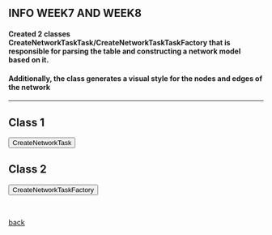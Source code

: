 ## INFO WEEK7 AND WEEK8



#### Created 2 classes CreateNetworkTaskTask/CreateNetworkTaskTaskFactory that  is responsible for parsing the table and constructing a network model based on it.
#### Additionally, the class generates a visual style for the nodes and edges of the network

 * * *

  
<html>
<head>
  <style>
   .panel {
      display: none;
      background-color: #f1f1f1;
      padding: 10px;
      margin-top: 10px;
      font-size: 10px; /* Increase the font size as needed */
      width: 800px; /* Increase the width as needed */
    }

    h2 {
      font-size: 14px; /* Decrease the font size of the headers */
	margin-top: 20px; /* Increase the margin-top for the header */
	  margin-bottom: 20px; /* Add margin-bottom for spacing */
    }

    .panel-button {
      margin-bottom: 20px; /* Add space between each panel button */
    }
  </style>
</head>
<body>
  <h2>Class 1</h2>
  <button onclick="CreateNetworkTask ()">CreateNetworkTask</button>
  <div class="panel" id="CreateNetworkTask ">
    <pre>
 
package be.kuleuven.mgG.internal.tasks;

**
 * This class represents a task for creating a network in Cytoscape based on a
 * JSON response from a server.
 * 
 * The JSON response contain information about the nodes and edges of the
 * network. For each node and edge, the task creates a corresponding node or
 * edge in the Cytoscape network. The task also sets various attributes for the
 * nodes and edges based on the JSON data.
 * 
 * The task uses the CyNetworkFactory service to create a new network, and the
 * CyNetworkManager service to add the network to Cytoscape through the
 * MGGmanager class
 * 
 */

public class CreateNetworkTask extends AbstractTask {

	final MGGManager mggManager;

	// Cytoscape services used by the task
	final CyNetworkFactory networkFactory;
	final CyNetworkManager networkManager;
	final CyNetworkViewFactory networkViewFactory;
	final CyNetworkViewManager networkViewManager;
	final VisualStyleFactory visualStyleFactory;
	final VisualMappingFunctionFactory discreteMappingFactory;
	final VisualMappingFunctionFactory vmfFactoryP;
	final VisualMappingManager vmmServiceRef;

	final CyLayoutAlgorithmManager layoutAlgorithmManager;

	final PaletteProviderManager paletteManager;

	// final PaletteProvider paletteProvider;

	public CreateNetworkTask(MGGManager mggManager) {

		this.mggManager = mggManager;

		this.networkFactory = mggManager.getService(CyNetworkFactory.class);
		this.networkManager = mggManager.getService(CyNetworkManager.class);
		this.networkViewFactory = mggManager.getService(CyNetworkViewFactory.class);
		this.networkViewManager = mggManager.getService(CyNetworkViewManager.class);
		this.visualStyleFactory = mggManager.getService(VisualStyleFactory.class);
		this.discreteMappingFactory = mggManager.getService(VisualMappingFunctionFactory.class,
				"(mapping.type=discrete)");

		this.vmfFactoryP = mggManager.getService(VisualMappingFunctionFactory.class, "(mapping.type=passthrough)");
		this.vmmServiceRef = mggManager.getService(VisualMappingManager.class);

		this.layoutAlgorithmManager = mggManager.getService(CyLayoutAlgorithmManager.class);
		this.paletteManager = mggManager.getService(PaletteProviderManager.class);

		// this.paletteProvider=mggManager.getService(PaletteProvider.class);

		// paletteProvider=Palette.getPalette("ColorBrewer");

		// paletteProvider=Palette.getPalette("ColorBrewer");
		// PaletteProvider paletteProvider=Palette.getPalette("ColorBrewer");

		// PaletteProvider paletteProvider = new PaletteProvider();

	}

	@Override
	public void run(TaskMonitor taskMonitor) {
		taskMonitor.setTitle("Creating the network");
		taskMonitor.setStatusMessage("Creating the network...");

		JSONObject jsonResponse = mggManager.getServerResponse();

		JSONObject elements = (JSONObject) jsonResponse.get("elements");

		// Create a new network
		CyNetwork network = networkFactory.createNetwork();

		// Add the network to the network manager
		networkManager.addNetwork(network);

		// default node table
		CyTable nodeTable = network.getDefaultNodeTable();

		
		  // Create columns if they don't exist for 'data' attributes if
		 if (nodeTable.getColumn("id") == null) { 
			 nodeTable.createColumn("id", String.class, false); 
		 } 
		 
		 if (nodeTable.getColumn("taxonomy") == null){	
			 nodeTable.createColumn("taxonomy", String.class, false);
		 } 
		 if (nodeTable.getColumn("NCBI-Tax-Id") == null) {
			 	nodeTable.createColumn("NCBI-Tax-Id", String.class, false);
		  } 
		 if
		  (nodeTable.getColumn("GTDB-representative") == null) {
			 nodeTable.createColumn("GTDB-representative", String.class, false); }
		 if
		  (nodeTable.getColumn("taxonomy-level") == null) {
			 nodeTable.createColumn("taxonomy-level", String.class, false); } 
		 if
		  (nodeTable.getColumn("degree_layout") == null) {
			 nodeTable.createColumn("degree_layout", Long.class, false); }
		 if
		  (nodeTable.getColumn("name") == null){
			 nodeTable.createColumn("name", String.class, false); 
		  }
		 

		// if (nodeTable.getColumn("phenotypic_traits") == null) {
		// nodeTable.createColumn("phenotypic_traits", String.class, false);
		// }

		// Add nodes
		JSONArray nodes = (JSONArray) elements.get("nodes");
		for (Object nodeObj : nodes) {
			JSONObject nodeData = (JSONObject) ((JSONObject) nodeObj).get("data");
			// String id = (String) nodeData.get("id");
			CyNode node = network.addNode();

			network.getRow(node).set(CyNetwork.NAME, (String) nodeData.get("id"));
			network.getRow(node).set("selected", (Boolean) nodeData.get("selected"));
			network.getRow(node).set("taxonomy", (String) nodeData.get("taxonomy"));
			network.getRow(node).set("NCBI-Tax-Id", (String) nodeData.get("NCBI-Tax-Id"));
			network.getRow(node).set("GTDB-representative", (String) nodeData.get("GTDB-representative"));
			network.getRow(node).set("taxonomy-level", (String) nodeData.get("taxonomy-level"));
			network.getRow(node).set("degree_layout", (Long) nodeData.get("degree_layout"));
			//network.getRow(node).set("name", (String) nodeData.get("name"));

			/*
			 * network.getRow(node).set(CyNetwork.NAME, (String) nodeData.get("id"));
			 * network.getRow(node).set("selected", (Boolean) nodeData.get("selected"));
			 * network.getRow(node).set("taxonomy", (String) nodeData.get("taxonomy"));
			 * network.getRow(node).set("NCBI-Tax-Id", (String)
			 * nodeData.get("NCBI-Tax-Id")); network.getRow(node).set("GTDB-representative",
			 * (String) nodeData.get("GTDB-representative"));
			 * network.getRow(node).set("taxonomy-level", (String)
			 * nodeData.get("taxonomy-level"));
			 */

		}

		// default edge table
		CyTable edgeTable = network.getDefaultEdgeTable();

		// Create columns if they don't exist
		
		/*
		 * if (edgeTable.getColumn(CyNetwork.NAME) == null) {
		 * edgeTable.createColumn(CyNetwork.NAME, String.class, false); }
		 */
		 
		  if (edgeTable.getColumn("shared_name") == null) {
		  edgeTable.createColumn("shared_name", String.class, false); } 
		  if
		  (edgeTable.getColumn("flashweave-score") == null) {
		  edgeTable.createColumn("flashweave-score", Double.class, false); } 
		  if
		  (edgeTable.getColumn("SUID") == null) { edgeTable.createColumn("SUID",
				 Long.class, false); } 
		  if (edgeTable.getColumn("source-ncbi-tax-id") ==
		  null) { edgeTable.createColumn("source-ncbi-tax-id", String.class, false); }
		  if (edgeTable.getColumn("target-ncbi-tax-id") == null) {
		  edgeTable.createColumn("target-ncbi-tax-id", String.class, false); } 
		  if
		  (edgeTable.getColumn("selected") == null) {
		  edgeTable.createColumn("selected", Boolean.class, false);
		  } 
		  if
		  (edgeTable.getColumn("source") == null) { 
			  edgeTable.createColumn("source", String.class, false);
			} 
		  if (edgeTable.getColumn("target") == null) {
		  edgeTable.createColumn("target", String.class, false); 
		  }
		  
		/*
		 * // Create columns if they don't exist if
		 * (edgeTable.getColumn("shared_interaction") == null) {
		 * edgeTable.createColumn("shared_interaction", String.class, false); } if
		 * (edgeTable.getColumn("interaction") == null) {
		 * edgeTable.createColumn("interaction", String.class, false); } if
		 * (edgeTable.getColumn("shared_name") == null) {
		 * edgeTable.createColumn("shared_name", String.class, false); } if
		 * (edgeTable.getColumn("source") == null) { edgeTable.createColumn("source",
		 * String.class, false); } if (edgeTable.getColumn("target") == null) {
		 * edgeTable.createColumn("target", String.class, false); } if
		 * (edgeTable.getColumn("selected") == null) {
		 * edgeTable.createColumn("selected", Boolean.class, false); }
		 */
		 

		// Add edges
		JSONArray edges = (JSONArray) elements.get("edges");
		for (Object edgeObj : edges) {
			JSONObject edgeData = (JSONObject) ((JSONObject) edgeObj).get("data");
			String sourceId = (String) edgeData.get("source");
			String targetId = (String) edgeData.get("target");
			CyNode sourceNode = getNodeById(network, sourceId);
			CyNode targetNode = getNodeById(network, targetId);

			 if (sourceNode != null && targetNode != null) {
		            CyEdge edge = network.addEdge(sourceNode, targetNode, false);

		            network.getRow(edge).set(CyNetwork.NAME, (String) edgeData.get("id"));
		            network.getRow(edge).set("shared_name", (String) edgeData.get("shared_name"));
		            String flashweaveScoreStr = (String) edgeData.get("flashweave-score");
		            double flashweaveScore = Double.parseDouble(flashweaveScoreStr);
		            network.getRow(edge).set("flashweave-score", flashweaveScore);
		            //network.getRow(edge).set("flashweave-score", (Double) edgeData.get("flashweave-score"));  // Parsing string to long
		            network.getRow(edge).set("SUID", Long.parseLong((String) edgeData.get("SUID")));  // Parsing string to long
		            network.getRow(edge).set("source-ncbi-tax-id", (String) edgeData.get("source-ncbi-tax-id"));
		            network.getRow(edge).set("target-ncbi-tax-id", (String) edgeData.get("target-ncbi-tax-id"));
		            network.getRow(edge).set("selected", (Boolean) edgeData.get("selected"));
		        }
		    
			
		
			
			/*
			 * if (sourceNode != null && targetNode != null) { CyEdge edge
			 * =network.addEdge(sourceNode, targetNode, false);
			 * 
			 * network.getRow(edge).set(CyNetwork.NAME, (String) edgeData.get("id"));
			 * network.getRow(edge).set("shared_interaction",
			 * (String)edgeData.get("shared_interaction"));
			 * 
			 * network.getRow(edge).set("interaction",(String) edgeData.get("interaction"));
			 * 
			 * network.getRow(edge).set("shared_name", (String)edgeData.get("shared_name"));
			 * 
			 * network.getRow(edge).set("source", (String)edgeData.get("source"));
			 * 
			 * network.getRow(edge).set("target", (String)edgeData.get("target"));
			 * 
			 * network.getRow(edge).set("selected", (Boolean)edgeData.get("selected")); }
			 */
			 
		}

		// create a network view
		CyNetworkView networkView = networkViewFactory.createNetworkView(network);
		networkViewManager.addNetworkView(networkView);

		// ----------------------------------------------------------------------------------------------------

		// VISUAL STYLE

		VisualStyle style = visualStyleFactory.createVisualStyle("MGG");

		String columnName = "taxonomy-level";

		// VisualProperty for node fill color
		VisualProperty<?> vp = BasicVisualLexicon.NODE_FILL_COLOR;

		style.setDefaultValue(BasicVisualLexicon.NODE_SHAPE, NodeShapeVisualProperty.ELLIPSE);

		// Node Borders
		style.setDefaultValue(BasicVisualLexicon.NODE_BORDER_WIDTH, 2.0);
		style.setDefaultValue(BasicVisualLexicon.NODE_BORDER_PAINT, Color.DARK_GRAY);

		// VisualProperty for node shape
		VisualProperty<NodeShape> nodeShapeVP = BasicVisualLexicon.NODE_SHAPE;

		// Create a discrete mapping function for node shape
		DiscreteMapping<String, NodeShape> shapeMapping = (DiscreteMapping<String, NodeShape>) discreteMappingFactory
				.createVisualMappingFunction(columnName, String.class, nodeShapeVP);

		// Map taxonomy-level to shapes
		Map<String, NodeShape> taxonomyShapeMap = getTaxonomyShapeMap();

		// Set taxonomy-level to shape pairs
		for (Map.Entry<String, NodeShape> entry : taxonomyShapeMap.entrySet()) {
			shapeMapping.putMapValue(entry.getKey(), entry.getValue());
		}

		// Add mapping function to the visual style
		style.addVisualMappingFunction(shapeMapping);

		// Node Labels
		style.setDefaultValue(BasicVisualLexicon.NODE_LABEL, "");
		PassthroughMapping<String, String> labelMapping = (PassthroughMapping<String, String>) vmfFactoryP
				.createVisualMappingFunction("name", String.class, BasicVisualLexicon.NODE_LABEL);
		style.addVisualMappingFunction(labelMapping);

		// discrete mapping function
		DiscreteMapping<String, Paint> mapping = (DiscreteMapping<String, Paint>) discreteMappingFactory
				.createVisualMappingFunction(columnName, String.class, vp);

		// map species to colors
		Map<String, Paint> speciesColorMap = getSpeciesColorMap();

		// Set the species-color pairs
		for (Map.Entry<String, Paint> entry : speciesColorMap.entrySet()) {
			mapping.putMapValue(entry.getKey(), entry.getValue());
		}

		// Add the mapping function to the visual style
		style.addVisualMappingFunction(mapping);

		// Apply the visual style to a network view
		style.apply(networkView);

		vmmServiceRef.addVisualStyle(style);
		vmmServiceRef.setCurrentVisualStyle(style);
		networkView.updateView();

		// layout ( "force-directed")
		CyLayoutAlgorithm layout = layoutAlgorithmManager.getLayout("force-directed");
		if (layout == null) {
			// layout is not found, use the default layout
			layout = layoutAlgorithmManager.getDefaultLayout();
		}

		// ----------------------------------------------------------------------

		// Create a task iterator for the layout
		insertTasksAfterCurrentTask(layout.createTaskIterator(networkView, layout.getDefaultLayoutContext(),
				CyLayoutAlgorithm.ALL_NODE_VIEWS, null));
		// -----------------------------------------------------------------------------------
	}

	/*
	 * private CyNode getNodeById(CyNetwork network, String id) { for (CyNode node :
	 * network.getNodeList()) { if (network.getRow(node).get(CyNetwork.NAME,
	 * String.class).equals(id)) { return node; } } return null; }
	 */

	private CyNode getNodeById(CyNetwork network, String nodeId) {
	    for (CyNode node : network.getNodeList()) {
	        String id = network.getRow(node).get(CyNetwork.NAME, String.class);
	        if (nodeId.equals(id)) {
	            return node;
	        }
	    }
	    return null;
	}
	
	
	
	private Map<String, NodeShape> getTaxonomyShapeMap() {
		Map<String, NodeShape> taxonomyShapeMap = new HashMap<>();
		taxonomyShapeMap.put("genus", NodeShapeVisualProperty.DIAMOND);
		taxonomyShapeMap.put("family", NodeShapeVisualProperty.ROUND_RECTANGLE);
		taxonomyShapeMap.put("mspecies", NodeShapeVisualProperty.ELLIPSE);
		taxonomyShapeMap.put("null", NodeShapeVisualProperty.OCTAGON);
		taxonomyShapeMap.put("species", NodeShapeVisualProperty.HEXAGON);
		// Add more taxonomy-level to shape mappings as needed
		return taxonomyShapeMap;
	}

	private Map<String, Paint> getSpeciesColorMap() {

		Map<String, Paint> speciesColorMap = new HashMap<>();

		PaletteProvider colorBrewerPaletteProvider = paletteManager.getPaletteProvider("ColorBrewer");
		Palette set1 = colorBrewerPaletteProvider.getPalette("Set1 colors");
		// Palette set1= paletteProvider.getPalette("Set1 colors");
		Color[] set1Palette = set1.getColors(9);

		speciesColorMap.put("genus", set1Palette[4]);
		speciesColorMap.put("family", set1Palette[1]);
		speciesColorMap.put("mspecies", set1Palette[2]);
		speciesColorMap.put("null", set1Palette[8]);
		speciesColorMap.put("species", set1Palette[0]);
		// speciesColorMap.put("GRC5", set1Palette[5]);

		return speciesColorMap;
	}

}

    }
                
}
    </pre>
  </div>






  <h2>Class 2</h2>
  <button onclick="CreateNetworkTaskFactory ()">CreateNetworkTaskFactory </button>
  <div class="panel" id="CreateNetworkTaskFactory ">
    <pre>
 



public class CreateNetworkTaskFactory implements TaskFactory {
    private final MGGManager mggManager;
  

    public CreateNetworkTaskFactory(MGGManager mggManager) {
        this.mggManager = mggManager;
    
    }
    
    @Override
    public TaskIterator createTaskIterator() {
        return new TaskIterator(new CreateNetworkTask(mggManager));
    }

    @Override
    public boolean isReady() {
        // add any conditions that need to be met before the task can be executed.
        // For example,  check the JSON response is not null.
        return mggManager.getServerResponse() != null;
    }
}
      
    </pre>
  </div>

  <script>
    function showCreateNetworkTask() {
      var panel = document.getElementById("CreateNetworkTask");
      if (panel.style.display === "none") {
        panel.style.display = "block";
      } else {
        panel.style.display = "none";
      }
    }
    
    function showCreateNetworkTaskFactory () {
      var panel = document.getElementById("CreateNetworkTaskFactory ");
      if (panel.style.display === "none") {
        panel.style.display = "block";
      } else {
        panel.style.display = "none";
      }
    }
  </script>
</body>
</html>

	
	
<br> <!-- Add an empty line -->



[back](./)
